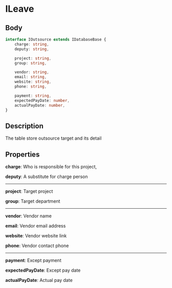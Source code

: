 # ILeave

## Body

```typescript
interface IOutsource extends IDatabaseBase {
    charge: string,
    deputy: string,

    project: string,
    group: string,

    vendor: string,
    email: string,
    website: string,
    phone: string,

    payment: string,
    expectedPayDate: number,
    actualPayDate: number,
}
```

## Description

The table store outsource target and its detail

## Properties

**charge**: Who is responsible for this project,

**deputy**: A substitute for charge person

<hr>

**project**: Target project

**group**: Target department

<hr>

**vendor**: Vendor name

**email**: Vendor email address

**website**: Vendor website link

**phone**: Vendor contact phone

<hr>

**payment**: Except payment

**expectedPayDate**: Except pay date

**actualPayDate**: Actual pay date
